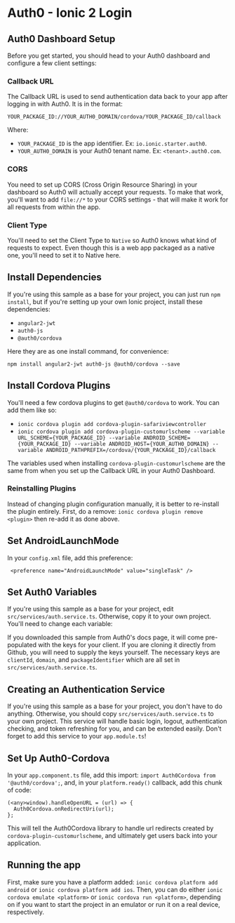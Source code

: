 # Auth0 - Ionic 2 Login

## Auth0 Dashboard Setup

Before you get started, you should head to your Auth0 dashboard and configure a few client settings:

### Callback URL

The Callback URL is used to send authentication data back to your app after logging in with Auth0. It is in the format:

`YOUR_PACKAGE_ID://YOUR_AUTH0_DOMAIN/cordova/YOUR_PACKAGE_ID/callback`

Where:


* `YOUR_PACKAGE_ID` is the app identifier. Ex: `io.ionic.starter.auth0`.
* `YOUR_AUTH0_DOMAIN` is your Auth0 tenant name. Ex: `<tenant>.auth0.com`.

### CORS

You need to set up CORS (Cross Origin Resource Sharing) in your dashboard so Auth0 will actually accept your requests. To make that work, you'll want to add `file://*` to your CORS settings - that will make it work for all requests from within the app.

### Client Type

You'll need to set the Client Type to `Native` so Auth0 knows what kind of requests to expect. Even though this is a web app packaged as a native one, you'll need to set it to Native here.

## Install Dependencies

If you're using this sample as a base for your project, you can just run `npm install`, but if you're setting up your own Ionic project, install these dependencies:


* `angular2-jwt`
* `auth0-js`
* `@auth0/cordova`

Here they are as one install command, for convenience:

`npm install angular2-jwt auth0-js @auth0/cordova --save`

## Install Cordova Plugins

You'll need a few cordova plugins to get `@auth0/cordova` to work. You can add them like so:


* `ionic cordova plugin add cordova-plugin-safariviewcontroller`
* `ionic cordova plugin add cordova-plugin-customurlscheme --variable URL_SCHEME={YOUR_PACKAGE_ID} --variable ANDROID_SCHEME={YOUR_PACKAGE_ID} --variable ANDROID_HOST={YOUR_AUTH0_DOMAIN} --variable ANDROID_PATHPREFIX=/cordova/{YOUR_PACKAGE_ID}/callback`

The variables used when installing `cordova-plugin-customurlscheme` are the same from when you set up the Callback URL in your Auth0 Dashboard.

### Reinstalling Plugins

Instead of changing plugin configuration manually, it is better to re-install the plugin entirely. First, do a remove: `ionic cordova plugin remove <plugin>` then re-add it as done above.

## Set AndroidLaunchMode 

In your `config.xml` file, add this preference:
```
 <preference name="AndroidLaunchMode" value="singleTask" />
```

## Set Auth0 Variables

If you're using this sample as a base for your project, edit `src/services/auth.service.ts`. Otherwise, copy it to your own project. You'll need to change each variable:

If you downloaded this sample from Auth0's docs page, it will come pre-populated with the keys for your client. If you are cloning it directly from Github, you will need to supply the keys yourself. The necessary keys are `clientId`, `domain`, and `packageIdentifier` which are all set in `src/services/auth.service.ts`.

## Creating an Authentication Service

If you're using this sample as a base for your project, you don't have to do anything. Otherwise, you should copy `src/services/auth.service.ts` to your own project. This service will handle basic login, logout, authentication checking, and token refreshing for you, and can be extended easily. Don't forget to add this service to your `app.module.ts`!

## Set Up Auth0-Cordova

In your `app.component.ts` file, add this import: `import Auth0Cordova from '@auth0/cordova';`, and, in your `platform.ready()` callback, add this chunk of code:

```
(<any>window).handleOpenURL = (url) => {
  Auth0Cordova.onRedirectUri(url);
};
```

This will tell the Auth0Cordova library to handle url redirects created by `cordova-plugin-customurlscheme`, and ultimately get users back into your application.

## Running the app

First, make sure you have a platform added: `ionic cordova platform add android` or `ionic cordova platform add ios`. Then, you can do either `ionic cordova emulate <platform>` or `ionic cordova run <platform>`, depending on if you want to start the project in an emulator or run it on a real device, respectively.
